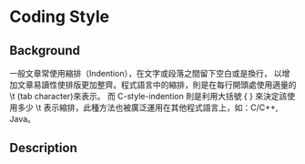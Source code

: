 # **Coding Style**
## Background
一般文章常使用縮排（Indention），在文字或段落之間留下空白或是換行， 以增加文章易讀性使排版更加整齊。程式語言中的縮排，則是在每行開頭處使用適量的 \\t (tab character)來表示。
而 C-style-indention 則是利用大括號 \{ \} 來決定該使用多少 \\t 表示縮排，此種方法也被廣泛運用在其他程式語言上，如：C/C++, Java。
  
## Description
